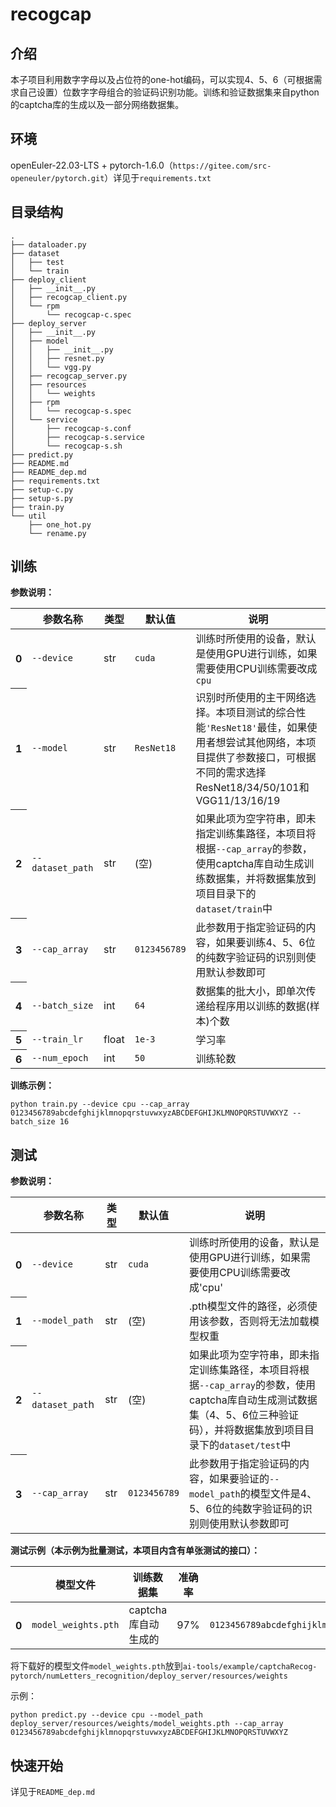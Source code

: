 # recogcap
## 介绍
本子项目利用数字字母以及占位符的one-hot编码，可以实现4、5、6（可根据需求自己设置）位数字字母组合的验证码识别功能。训练和验证数据集来自python的captcha库的生成以及一部分网络数据集。
## 环境
openEuler-22.03-LTS + pytorch-1.6.0（`https://gitee.com/src-openeuler/pytorch.git`）详见于`requirements.txt`
## 目录结构

	.
	├── dataloader.py
	├── dataset
	│   ├── test
	│   └── train
	├── deploy_client
	│   ├── __init__.py
	│   ├── recogcap_client.py
	│   └── rpm
	│       └── recogcap-c.spec
	├── deploy_server
	│   ├── __init__.py
	│   ├── model
	│   │   ├── __init__.py
	│   │   ├── resnet.py
	│   │   └── vgg.py
	│   ├── recogcap_server.py
	│   ├── resources
	│   │   └── weights
	│   ├── rpm
	│   │   └── recogcap-s.spec
	│   └── service
	│       ├── recogcap-s.conf
	│       ├── recogcap-s.service
	│       └── recogcap-s.sh
	├── predict.py
	├── README.md
	├── README_dep.md
	├── requirements.txt
	├── setup-c.py
	├── setup-s.py
	├── train.py
	└── util
	    ├── one_hot.py
	    └── rename.py

## 训练
**参数说明：**
	<table>
	  <thead>
	    <tr style="text-align: center;">
	      <th></th>
	      <th>参数名称</th>
	      <th>类型</th>
	      <th>默认值</th>
	      <th>说明</th>
	    </tr>
	  </thead>
	  <tbody>
	    <tr>
	      <th>0</th>
	      <td>`--device`</td>
	      <td>str</td>
	      <td>`cuda`</td>
	      <td>训练时所使用的设备，默认是使用GPU进行训练，如果需要使用CPU训练需要改成`cpu`</td>
	    </tr>
	    <tr>
	      <th>1</th>
	      <td>`--model`</td>
	      <td>str</td>
	      <td>`ResNet18`</td>
	      <td>识别时所使用的主干网络选择。本项目测试的综合性能`'ResNet18'`最佳，如果使用者想尝试其他网络，本项目提供了参数接口，可根据不同的需求选择ResNet18/34/50/101和VGG11/13/16/19</td>
	    </tr>
	    <tr>
	      <th>2</th>
	      <td>```--dataset_path```</td>
	      <td>str</td>
	      <td>(空)</td>
	      <td>如果此项为空字符串，即未指定训练集路径，本项目将根据`--cap_array`的参数，使用captcha库自动生成训练数据集，并将数据集放到项目目录下的`dataset/train`中</td>
	    </tr>
		<tr>
	      <th>3</th>
	      <td>`--cap_array`</td>
	      <td>str</td>
	      <td>`0123456789`</td>
	      <td>此参数用于指定验证码的内容，如果要训练4、5、6位的纯数字验证码的识别则使用默认参数即可</td>
	    </tr>
		<tr>
	      <th>4</th>
	      <td>`--batch_size`</td>
	      <td>int</td>
	      <td>`64`</td>
	      <td>数据集的批大小，即单次传递给程序用以训练的数据(样本)个数</td>
	    </tr>
		<tr>
	      <th>5</th>
	      <td>`--train_lr`</td>
	      <td>float</td>
	      <td>`1e-3`</td>
	      <td>学习率</td>
	    </tr>
		<tr>
	      <th>6</th>
	      <td>`--num_epoch`</td>
	      <td>int</td>
	      <td>`50`</td>
	      <td>训练轮数</td>
	    </tr>
	  </tbody>
	</table>

**训练示例：**

    python train.py --device cpu --cap_array 0123456789abcdefghijklmnopqrstuvwxyzABCDEFGHIJKLMNOPQRSTUVWXYZ --batch_size 16

## 测试
**参数说明：**
	<table>
	  <thead>
	    <tr style="text-align: center;">
	      <th></th>
	      <th>参数名称</th>
	      <th>类型</th>
	      <th>默认值</th>
	      <th>说明</th>
	    </tr>
	  </thead>
	  <tbody>
	    <tr>
	      <th>0</th>
	      <td>`--device`</td>
	      <td>str</td>
	      <td>`cuda`</td>
	      <td>训练时所使用的设备，默认是使用GPU进行训练，如果需要使用CPU训练需要改成'cpu'</td>
	    </tr>
	    <tr>
	      <th>1</th>
	      <td>`--model_path`</td>
	      <td>str</td>
	      <td>(空)</td>
	      <td>.pth模型文件的路径，必须使用该参数，否则将无法加载模型权重</td>
	    </tr>
	    <tr>
	      <th>2</th>
	      <td>`--dataset_pat`h</td>
	      <td>str</td>
	      <td>(空)</td>
	      <td>如果此项为空字符串，即未指定训练集路径，本项目将根据`--cap_array`的参数，使用captcha库自动生成测试数据集（4、5、6位三种验证码），并将数据集放到项目目录下的`dataset/test`中</td>
	    </tr>
		<tr>
	      <th>3</th>
	      <td>`--cap_array`</td>
	      <td>str</td>
	      <td>`0123456789`</td>
	      <td>此参数用于指定验证码的内容，如果要验证的`--model_path`的模型文件是4、5、6位的纯数字验证码的识别则使用默认参数即可</td>
	    </tr>
	  </tbody>
	</table>

**测试示例（本示例为批量测试，本项目内含有单张测试的接口）：**
	<table>
	  <thead>
	    <tr style="text-align: center;">
	      <th></th>
	      <th>模型文件</th>
	      <th>训练数据集</th>
	      <th>准确率</th>
		  <th>cap_array</th>
	      <th>下载地址</th>
	    </tr>
	  </thead>
	  <tbody>
	    <tr>
	      <th>0</th>
	      <td>`model_weights.pth`</td>
	      <td>captcha库自动生成的</td>
	      <td>97%</td>
		  <td>`0123456789abcdefghijklmnopqrstuvwxyzABCDEFGHIJKLMNOPQRSTUVWXYZ`</td>
	      <td>链接：`https://pan.baidu.com/s/1c1sl4tGpEzXdWam1Xwe5BA` 提取码：`1k54`</td>
	    </tr>
	  </tbody>
	</table>

将下载好的模型文件`model_weights.pth`放到`ai-tools/example/captchaRecog-pytorch/numLetters_recognition/deploy_server/resources/weights`

示例：

	python predict.py --device cpu --model_path deploy_server/resources/weights/model_weights.pth --cap_array 0123456789abcdefghijklmnopqrstuvwxyzABCDEFGHIJKLMNOPQRSTUVWXYZ


## 快速开始
详见于`README_dep.md`
